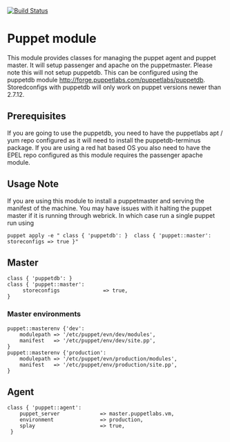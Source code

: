 [![Build Status](https://travis-ci.org/stephenrjohnson/puppetlabs-puppet.png)](https://travis-ci.org/stephenrjohnson/puppetlabs-puppet)
# Puppet module #

This module provides classes for managing the puppet agent and puppet master. 
It will setup passenger and apache on the puppetmaster. Please note this will 
not setup puppetdb. This can be configured using the puppetdb module 
http://forge.puppetlabs.com/puppetlabs/puppetdb. Storedconfigs with puppetdb 
will only work on puppet versions newer than 2.7.12.

## Prerequisites ##

If you are going to use the puppetdb, you need to have the puppetlabs apt / yum 
repo configured as it will need to install the puppetdb-terminus package.
If you are using a red hat based OS you also need to have the EPEL repo configured
as this module requires the passenger apache module.   

## Usage Note ##

If you are using this module to install a puppetmaster and serving the manifest of 
the machine. You may have issues with it halting the puppet master if it is 
running through webrick. In which case run a single puppet run using

	puppet apply -e " class { 'puppetdb': }  class { 'puppet::master': storeconfigs => true }"

## Master ##
    class { 'puppetdb': }  
	class { 'puppet::master':
	     storeconfigs              => true,
	}

### Master environments ###
	puppet::masterenv {'dev':
	 	modulepath => '/etc/puppet/evn/dev/modules', 
	 	manifest   => '/etc/puppet/env/dev/site.pp',
	}
	puppet::masterenv {'production':
	 	modulepath => '/etc/puppet/evn/production/modules', 
	 	manifest   => '/etc/puppet/env/production/site.pp',
	}

## Agent ##

	class { 'puppet::agent':
	 	puppet_server             => master.puppetlabs.vm,
	 	environment               => production,
	 	splay                     => true,
	 }


